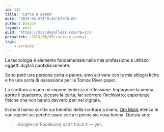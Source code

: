 ```yaml
---
id: 135
title: 'Carta e penna'
date: '2019-08-09T19:40:57+00:00'
author: Davide
layout: post
guid: 'https://davidegallesi.com/?p=135'
permalink: /2019/08/09/carta-e-penna/
tags:
    - errands
---
```


La tecnologia è elemento fondamentale nella mia professione e utilizzo oggetti digitali quotidianamente.

Sono però una persona carta e penna, amo scrivere con le mie stilografiche e ho una sorta di ossessione per la Tomoe River paper.

La scrittura a mano mi impone lentezza e riflessione. Impugnare la penna, aprire il quaderno, toccare la carta, far scorrere l’inchiostro; esperienze fisiche che non hanno davvero pari nel digitale.

In molti hanno scritto sui benefici della scrittura a mano, [Om Malik](https://om.co/2019/08/16/why-pen-paper-are-good-for-you/) elenca le sue ragioni sul perché usare carta e penna sia cosa buona. Questa una:

> Google (or Facebook) can’t track it — yet.